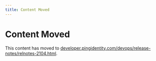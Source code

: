 ```yaml
---
title: Content Moved
---
```

# Content Moved

This content has moved to [developer.pingidentity.com/devops/release-notes/relnotes-2104.html](https://developer.pingidentity.com/devops/release-notes/relnotes-2104.html).
